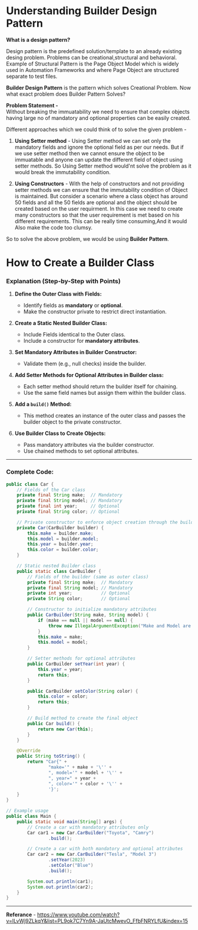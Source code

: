 # Understanding Builder Design Pattern

**What is a design pattern?**

Design pattern is the predefined solution/template to an already existing desing problem. Problems can be creational,structural and behavioral. Example of Structural
Pattern is the Page Object Model which is widely used in Automation Frameworks and where Page Object are structured separate to test files.

**Builder Design Pattern** is the pattern which solves Creational Problem. Now what exact problem does Builder Pattern Solves? 

**Problem Statement -** </br> 
Without breaking the immuatability we need to ensure that complex objects  having large no of mandatory and optional properties can be
easily created.</br>

Different approaches which we could think of to solve the given problem - </br>

1. **Using Setter method** - Using Setter method we can set only the mandatory fields and ignore the optional field as per our needs. But if we use setter method then
we cannot ensure the object to be immuatable and anyone can update the different field of object using setter methods. So Using Setter method would'nt solve the problem as it would break the immutability condition.

2.  **Using Constructors** - With the help of constructors and not providing setter methods we can ensure that the immutability condition of Object is maintained. But consider a scenario where a class object has around 50 fields and all the 50 fields are optional and the object should be created based on the user requirment. In this case we need to create many constructors so that the user requirement is met based on his different requirements. This can be really time consuming,And it would Also  make the code too clumsy.


So to solve the above problem, we would be using **Builder Pattern**.


# How to Create a Builder Class

### Explanation (Step-by-Step with Points)

1. **Define the Outer Class with Fields:**
   - Identify fields as **mandatory** or **optional**.
   - Make the constructor private to restrict direct instantiation.

2. **Create a Static Nested Builder Class:**
   - Include Fields identical to the Outer class.
   - Include a constructor for **mandatory attributes**.

3. **Set Mandatory Attributes in Builder Constructor:**
   - Validate them (e.g., null checks) inside the builder.

4. **Add Setter Methods for Optional Attributes in Builder class:**
   - Each setter method should return the builder itself for chaining.
   - Use the same field names but assign them within the builder class.

5. **Add a `build()` Method:**
   - This method creates an instance of the outer class and passes the builder object to the private constructor.

6. **Use Builder Class to Create Objects:**
   - Pass mandatory attributes via the builder constructor.
   - Use chained methods to set optional attributes.


---

### Complete Code:
```java
public class Car {
    // Fields of the Car class
    private final String make;  // Mandatory
    private final String model; // Mandatory
    private final int year;     // Optional
    private final String color; // Optional

    // Private constructor to enforce object creation through the builder
    private Car(CarBuilder builder) {
        this.make = builder.make;
        this.model = builder.model;
        this.year = builder.year;
        this.color = builder.color;
    }

    // Static nested Builder class
    public static class CarBuilder {
        // Fields of the builder (same as outer class)
        private final String make;  // Mandatory
        private final String model; // Mandatory
        private int year;           // Optional
        private String color;       // Optional

        // Constructor to initialize mandatory attributes
        public CarBuilder(String make, String model) {
            if (make == null || model == null) {
                throw new IllegalArgumentException("Make and Model are mandatory");
            }
            this.make = make;
            this.model = model;
        }

        // Setter methods for optional attributes
        public CarBuilder setYear(int year) {
            this.year = year;
            return this;
        }

        public CarBuilder setColor(String color) {
            this.color = color;
            return this;
        }

        // Build method to create the final object
        public Car build() {
            return new Car(this);
        }
    }

    @Override
    public String toString() {
        return "Car{" +
                "make='" + make + '\'' +
                ", model='" + model + '\'' +
                ", year=" + year +
                ", color='" + color + '\'' +
                '}';
    }
}

// Example usage
public class Main {
    public static void main(String[] args) {
        // Create a car with mandatory attributes only
        Car car1 = new Car.CarBuilder("Toyota", "Camry")
                .build();

        // Create a car with both mandatory and optional attributes
        Car car2 = new Car.CarBuilder("Tesla", "Model 3")
                .setYear(2023)
                .setColor("Blue")
                .build();

        System.out.println(car1);
        System.out.println(car2);
    }
}
```

---







**Referance** - https://www.youtube.com/watch?v=ILvWj9ZLkqY&list=PL9ok7C7Yn9A-JaUtcMwevO_FfbFNRYLfU&index=15



